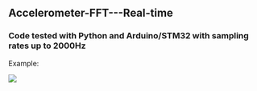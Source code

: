 ## Accelerometer-FFT---Real-time

### Code tested with Python and Arduino/STM32 with sampling rates up to 2000Hz

Example:

![](https://media.giphy.com/media/RkoLKQzie2WmJbWq25/giphy.gif)


<!--- [![IMAGE ALT TEXT HERE](https://img.youtube.com/vi/RrSwNsAspU4/0.jpg)](https://www.youtube.com/watch?v=RrSwNsAspU4) --> 
